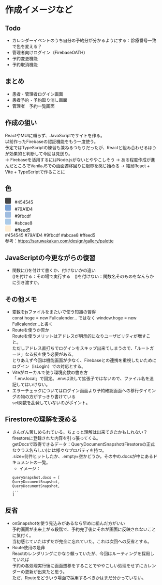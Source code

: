 # 作成イメージなど

## Todo
- カレンダーイベントのうち自分の予約分が分かるようにする：診療番号一致で色を変える？
- 管理者向けログイン（FirebaseOATH）
- 予約変更機能
- 予約取消機能

## まとめ
- 患者・管理者ログイン画面
- 患者予約・予約取り消し画面
- 管理者　予約一覧画面

## 作成の狙い
ReactやMUIに頼らず、JavaScriptでサイトを作る。  
以前作ったFirebaseの認証機能をもう一度使う。    
予定ではTypeScriptの練習も兼ねるつもりだったが、Reactと組み合わせるほうが効果的と判断して今回は見送り。     
     → Firebaseを活用するにはNode.jsがないとややこしそう
     → ある程度作成が進んだところでVanilaJSでの画面遷移回りに限界を感じ始める
     → 結局React + Vite + TypeScriptで作ることに

## 色
<span style="display:inline-block;width:20px;height:20px;background:#454545;border-radius:4px;margin-right:8px;"></span> #454545  
<span style="display:inline-block;width:20px;height:20px;background:#79A1D4;border-radius:4px;margin-right:8px;"></span> #79A1D4  
<span style="display:inline-block;width:20px;height:20px;background:#9fbcdf;border-radius:4px;margin-right:8px;"></span> #9fbcdf  
<span style="display:inline-block;width:20px;height:20px;background:#abcae8;border-radius:4px;margin-right:8px;"></span> #abcae8  
<span style="display:inline-block;width:20px;height:20px;background:#ffeed5;border-radius:4px;margin-right:8px;"></span> #ffeed5  
#454545 #79A1D4 #9fbcdf #abcae8 #ffeed5     
参考：https://saruwakakun.com/design/gallery/palette

## JavaScriptの今更ながらの復習
- 関数に()を付けて書くか、付けないかの違い   
()を付ける：その場で実行する　()を付けない：関数名そのものをなんらかに引き渡すか。

## その他メモ
- 変数をjsファイルをまたいで使う知識の習得   
const hoge = new Fullcalender... ではなく window.hoge = new Fullcalender...と書く
- Routeを使うか否か      
Routeを使うメリットはアドレスが明示的になりユーザビリティが増すこと。      
ただしアドレス直打ちでログインをスキップ出来てしまうので、「ルートガード」なる技を使う必要がある。       
とりあえず今回は機能画面が少なく、Firebaseとの連携を重視したいためにログイン（isLogin）での対応とする。
- Viteがローカルで使う環境変数の書き方  
「.env.local」で固定。.envは決して拡張子ではないので、ファイル名を追記してはいけない。    
- エラーチェックについてはログイン画面より予約確認画面への移行タイミングの物の方がすっきり書けている     
set関数を乱発していないのがポイント。

## Firestoreの理解を深める
- さんざん苦しめられている。ちょっと理解は出来てきたかもしれない？    
firestoreに登録された内容を引っ張ってくる。  
getDocsで取得できるデータ：QueryDocumentSnapshot(Firestoreの正式なクラス名らしい)には様々なプロパティを持つ。      
.size=何件ヒットしたか、.empty=空かどうか。その中の.docsが中にあるドキュメントの一覧。    
     - イメージ：   
     ```
     querySnapshot.docs = [
     QueryDocumentSnapshot,
     QueryDocumentSnapshot,
     ...
     ]
     ```  

## 反省
- onSnapshotを使う見込みがあるなら早めに組んだ方がいい      
予約画面が出来上がる段階で、予約完了後にそれが画面に反映されないことに気付く。  
当初感じていたはずだが完全に忘れていた。これは次回への反省とする。    
- Route使用の是非   
Reactのレンダリングにかなり頼っていたが、今回はルーティングを採用していれば     
予約の各処理実行後に画面遷移をすることでややこしい処理をせずにカレンダーの更新が出来たと思う。      
ただ、Routeをどういう場面で採用するべきかはまだ分かっていない。